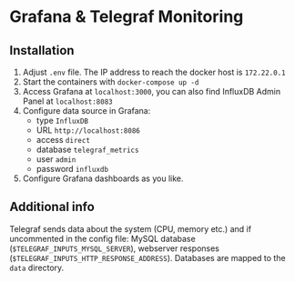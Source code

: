 # Grafana & Telegraf Monitoring

## Installation

1. Adjust `.env` file. The IP address to reach the docker host is `172.22.0.1`
2. Start the containers with `docker-compose up -d`
3. Access Grafana at `localhost:3000`, you can also find InfluxDB Admin Panel at `localhost:8083`
4. Configure data source in Grafana:
    - type `InfluxDB`
    - URL `http://localhost:8086`
    - access `direct`
    - database `telegraf_metrics`
    - user `admin`
    - password `influxdb`
5. Configure Grafana dashboards as you like.

## Additional info
Telegraf sends data about the system (CPU, memory etc.) and if uncommented in the config file: MySQL database (`$TELEGRAF_INPUTS_MYSQL_SERVER`), webserver responses (`$TELEGRAF_INPUTS_HTTP_RESPONSE_ADDRESS`). Databases are mapped to the `data` directory.
